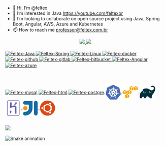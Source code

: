 - 👋 Hi, I’m @feltex
- 👀 I’m interested in Java https://youtube.com/feltexbr
- 💞️ I’m looking to collaborate on open source project using Java, Spring Boot, Angular, AWS, Azure and Kubernetes
- 📫 How to reach me professor@feltex.com.br

<!---
feltex/feltex is a ✨ special ✨ repository because its `README.md` (this file) appears on your GitHub profile.
You can click the Preview link to take a look at your changes.
--->


<div align="center">
  <a href="https://github.com/feltex">
  <img align="" height="180em" src="https://github-readme-stats.vercel.app/api?username=feltex&show_icons=true&theme=dracula&include_all_commits=true&count_private=true"/>
  <img height="180em" width="" align="" src="https://github-readme-stats.vercel.app/api/top-langs/?username=feltex&layout=compact&langs_count=7&theme=dracula"/>
</div>
  
<div style="display: inline_block"><br>
<img align="center" alt="Feltex-Java" height="100" width="100" src="https://cdn.jsdelivr.net/gh/devicons/devicon/icons/java/java-original.svg" />
<img align="center" alt="Feltex-Spring" height="100" width="100" src="https://cdn.jsdelivr.net/gh/devicons/devicon/icons/spring/spring-original-wordmark.svg" />
<img align="center" alt="Feltex-Linux" height="100" width="100" src="https://cdn.jsdelivr.net/gh/devicons/devicon/icons/linux/linux-original.svg" />
<img align="center" alt="Feltex-docker" height="100" width="100" src="https://cdn.jsdelivr.net/gh/devicons/devicon/icons/docker/docker-original.svg" />
<img align="center" alt="Feltex-github" height="100" width="100" src="https://cdn.jsdelivr.net/gh/devicons/devicon/icons/github/github-original.svg" />
<img align="center" alt="Feltex-gitlab" height="100" width="100" src="https://cdn.jsdelivr.net/gh/devicons/devicon/icons/gitlab/gitlab-original.svg" />
<img align="center" alt="Feltex-bitbucket" height="100" width="100" src="https://cdn.jsdelivr.net/gh/devicons/devicon/icons/bitbucket/bitbucket-original.svg" />
<img align="center" alt="Feltex-Angular" height="100" width="100" src="https://cdn.jsdelivr.net/gh/devicons/devicon/icons/angularjs/angularjs-original.svg" />
<img align="center" alt="Feltex-azure" height="100" width="100" src="https://cdn.jsdelivr.net/gh/devicons/devicon/icons/azure/azure-original.svg" />
</div>  

<div style="display: inline_block"><br>
  <br>
  <br>
 

<img align="center" alt="Feltex-mysql" height="50" width="50" src="https://cdn.jsdelivr.net/gh/devicons/devicon/icons/mysql/mysql-original.svg" />
<img align="center" alt="Feltex-html" height="50" width="50" src="https://cdn.jsdelivr.net/gh/devicons/devicon/icons/html5/html5-original.svg" />  
<img align="center" alt="Feltex-postgre" height="50" width="50" src="https://cdn.jsdelivr.net/gh/devicons/devicon/icons/postgresql/postgresql-original.svg" />
<img align="center" alt="Feltex-kubernetes" height="50" width="50" src="https://github.com/devicons/devicon/blob/master/icons/kubernetes/kubernetes-plain.svg" />
<img align="center" alt="Feltex-aws" height="50" width="50" src="https://github.com/devicons/devicon/blob/master/icons/amazonwebservices/amazonwebservices-original.svg" />
<img align="center" alt="Feltex-Gradle" height="50" width="50" src="https://github.com/devicons/devicon/blob/master/icons/gradle/gradle-plain.svg" />
<img align="center" alt="Feltex-Heroku" height="50" width="50" src="https://github.com/devicons/devicon/blob/master/icons/heroku/heroku-original.svg" />
<img align="center" alt="Feltex-Intellij" height="50" width="50" src="https://github.com/devicons/devicon/blob/master/icons/intellij/intellij-original.svg" />
<img align="center" alt="Feltex-Ubuntu" height="50" width="50" src="https://github.com/devicons/devicon/blob/master/icons/ubuntu/ubuntu-plain.svg" />
  
  
</div>
  
##  
<div>
  <a href="https://www.linkedin.com/in/andrefelixbr/" target="_blank"><img src="https://img.shields.io/badge/-LinkedIn-%230077B5?style=for-the-badge&logo=linkedin&logoColor=white" target="_blank"></a> 
</div>
  
![Snake animation](https://github.com/feltex/feltex/blob/main/feltex-github-user-contribution.svg)  
